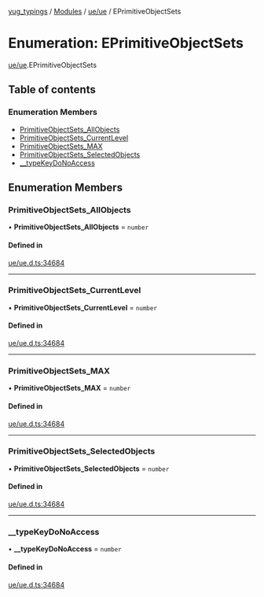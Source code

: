 [yug_typings](../README.md) / [Modules](../modules.md) / [ue/ue](../modules/ue_ue.md) / EPrimitiveObjectSets

# Enumeration: EPrimitiveObjectSets

[ue/ue](../modules/ue_ue.md).EPrimitiveObjectSets

## Table of contents

### Enumeration Members

- [PrimitiveObjectSets\_AllObjects](ue_ue.EPrimitiveObjectSets.md#primitiveobjectsets_allobjects)
- [PrimitiveObjectSets\_CurrentLevel](ue_ue.EPrimitiveObjectSets.md#primitiveobjectsets_currentlevel)
- [PrimitiveObjectSets\_MAX](ue_ue.EPrimitiveObjectSets.md#primitiveobjectsets_max)
- [PrimitiveObjectSets\_SelectedObjects](ue_ue.EPrimitiveObjectSets.md#primitiveobjectsets_selectedobjects)
- [\_\_typeKeyDoNoAccess](ue_ue.EPrimitiveObjectSets.md#__typekeydonoaccess)

## Enumeration Members

### PrimitiveObjectSets\_AllObjects

• **PrimitiveObjectSets\_AllObjects** = `number`

#### Defined in

[ue/ue.d.ts:34684](https://github.com/YugMetaverse/yug_typings/blob/25cad34/ue/ue.d.ts#L34684)

___

### PrimitiveObjectSets\_CurrentLevel

• **PrimitiveObjectSets\_CurrentLevel** = `number`

#### Defined in

[ue/ue.d.ts:34684](https://github.com/YugMetaverse/yug_typings/blob/25cad34/ue/ue.d.ts#L34684)

___

### PrimitiveObjectSets\_MAX

• **PrimitiveObjectSets\_MAX** = `number`

#### Defined in

[ue/ue.d.ts:34684](https://github.com/YugMetaverse/yug_typings/blob/25cad34/ue/ue.d.ts#L34684)

___

### PrimitiveObjectSets\_SelectedObjects

• **PrimitiveObjectSets\_SelectedObjects** = `number`

#### Defined in

[ue/ue.d.ts:34684](https://github.com/YugMetaverse/yug_typings/blob/25cad34/ue/ue.d.ts#L34684)

___

### \_\_typeKeyDoNoAccess

• **\_\_typeKeyDoNoAccess** = `number`

#### Defined in

[ue/ue.d.ts:34684](https://github.com/YugMetaverse/yug_typings/blob/25cad34/ue/ue.d.ts#L34684)
